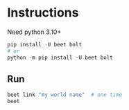 # Instructions

Need python 3.10+

```py
pip install -U beet bolt
# or
python -m pip install -U beet bolt
```

## Run

```py
beet link "my world name"  # one time
beet
```
